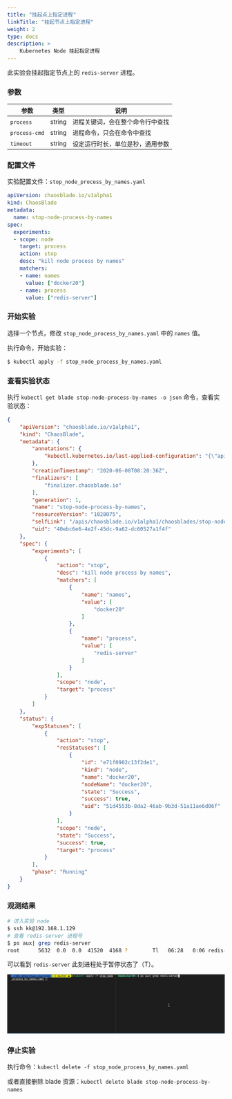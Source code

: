 ```yaml
---
title: "挂起点上指定进程"
linkTitle: "挂起节点上指定进程"
weight: 2
type: docs
description: > 
    Kubernetes Node 挂起指定进程
---
```

此实验会挂起指定节点上的 `redis-server` 进程。

### 参数

| 参数 | 类型 | 说明 |
| --- | --- | --- |
| `process` | string | 进程关键词，会在整个命令行中查找 |
| `process-cmd` | string | 进程命令，只会在命令中查找 |
| `timeout` | string | 设定运行时长，单位是秒，通用参数|

### 配置文件

实验配置文件：`stop_node_process_by_names.yaml`

```yaml
apiVersion: chaosblade.io/v1alpha1
kind: ChaosBlade
metadata:
  name: stop-node-process-by-names
spec:
  experiments:
  - scope: node
    target: process
    action: stop
    desc: "kill node process by names"
    matchers:
    - name: names
      value: ["docker20"]
    - name: process
      value: ["redis-server"]
```

### 开始实验

选择一个节点，修改 `stop_node_process_by_names.yaml` 中的 `names` 值。

执行命令，开始实验：

```bash
$ kubectl apply -f stop_node_process_by_names.yaml
```

### 查看实验状态

执行 `kubectl get blade stop-node-process-by-names -o json` 命令，查看实验状态：

```json
{
    "apiVersion": "chaosblade.io/v1alpha1",
    "kind": "ChaosBlade",
    "metadata": {
        "annotations": {
            "kubectl.kubernetes.io/last-applied-configuration": "{\"apiVersion\":\"chaosblade.io/v1alpha1\",\"kind\":\"ChaosBlade\",\"metadata\":{\"annotations\":{},\"name\":\"stop-node-process-by-names\"},\"spec\":{\"experiments\":[{\"action\":\"stop\",\"desc\":\"kill node process by names\",\"matchers\":[{\"name\":\"names\",\"value\":[\"docker20\"]},{\"name\":\"process\",\"value\":[\"redis-server\"]}],\"scope\":\"node\",\"target\":\"process\"}]}}\n"
        },
        "creationTimestamp": "2020-06-08T08:20:36Z",
        "finalizers": [
            "finalizer.chaosblade.io"
        ],
        "generation": 1,
        "name": "stop-node-process-by-names",
        "resourceVersion": "1028075",
        "selfLink": "/apis/chaosblade.io/v1alpha1/chaosblades/stop-node-process-by-names",
        "uid": "40ebc6e6-4e2f-45dc-9a62-dc60527a1f4f"
    },
    "spec": {
        "experiments": [
            {
                "action": "stop",
                "desc": "kill node process by names",
                "matchers": [
                    {
                        "name": "names",
                        "value": [
                            "docker20"
                        ]
                    },
                    {
                        "name": "process",
                        "value": [
                            "redis-server"
                        ]
                    }
                ],
                "scope": "node",
                "target": "process"
            }
        ]
    },
    "status": {
        "expStatuses": [
            {
                "action": "stop",
                "resStatuses": [
                    {
                        "id": "e71f0902c13f2de1",
                        "kind": "node",
                        "name": "docker20",
                        "nodeName": "docker20",
                        "state": "Success",
                        "success": true,
                        "uid": "51d4553b-8da2-46ab-9b3d-51a11ae6d06f"
                    }
                ],
                "scope": "node",
                "state": "Success",
                "success": true,
                "target": "process"
            }
        ],
        "phase": "Running"
    }
}
```

### 观测结果

```bash
# 进入实验 node
$ ssh kk@192.168.1.129
# 查看 redis-server 进程号
$ ps aux| grep redis-server
root      5632  0.0  0.0  41520  4168 ?        Tl   06:28   0:06 redis-server *:6379
```

可以看到 `redis-server` 此刻进程处于暂停状态了（T）。

![kill-node-process](https://github.com/sunny0826/chaosblade-operator-experiment/raw/master/static/stop-node-process.gif)

### 停止实验

执行命令：`kubectl delete -f stop_node_process_by_names.yaml`

或者直接删除 blade 资源：`kubectl delete blade stop-node-process-by-names`
